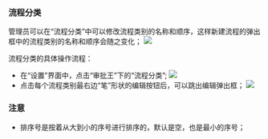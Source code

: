 ### 流程分类
管理员可以在“流程分类”中可以修改流程类别的名称和顺序，这样新建流程的弹出框中的流程类别的名称和顺序会随之变化；
![](images/分类1.png)

流程分类的具体操作流程：
- 在“设置”界面中，点击“审批王”下的“流程分类”;
![](images/分类2.png)
- 点击每个流程类别最右边“笔”形状的编辑按钮后，可以跳出编辑弹出框；
![](images/分类3.png)

### 注意
- 排序号是按着从大到小的序号进行排序的，默认是空，也是最小的序号；
